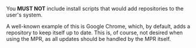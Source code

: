 You **MUST NOT** include install scripts that would add repositories to the user's system.

A well-known example of this is Google Chrome, which, by default, adds a repository to keep itself up to date. This is, of course, not desired when using the MPR, as all updates should be handled by the MPR itself.
